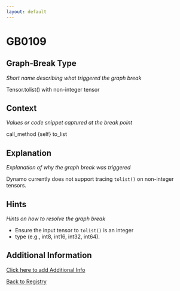 ```yaml
---
layout: default
---
```

# GB0109

## Graph-Break Type
*Short name describing what triggered the graph break*

Tensor.tolist() with non-integer tensor

## Context
*Values or code snippet captured at the break point*

call_method {self} to_list

## Explanation
*Explanation of why the graph break was triggered*

Dynamo currently does not support tracing `tolist()` on non-integer tensors.

## Hints
*Hints on how to resolve the graph break*

- Ensure the input tensor to `tolist()` is an integer 
- type (e.g., int8, int16, int32, int64).


## Additional Information

<!-- ADDITIONAL INFORMATION START - Add custom information below this line -->

<!-- ADDITIONAL INFORMATION END -->


[Click here to add Additional Info](https://github.com/pytorch-labs/compile-graph-break-site/edit/main/docs/gb/gb0109.md)

[Back to Registry](../index.html)

